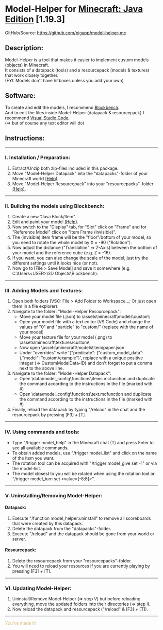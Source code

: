 # Model-Helper for [Minecraft: Java Edition](https://www.minecraft.net/store/minecraft-java-bedrock-edition-pc) [1.19.3]

GitHub/Source: https://github.com/pigupp/model-helper-mc

## Description:
Model-Helper is a tool that makes it easier to implement custom models (objects) in Minecraft.  
It consists of a datapack (tools) and a resourcepack (models & textures) that work closely together.  
(FYI: Models don't have hitboxes unless you add your own)



## Software:
To create and edit the models, I recommend [Blockbench](https://www.blockbench.net/).  
And to edit the files inside Model-Helper (datapack & resourcepack) I recommend [Visual Studio Code](https://code.visualstudio.com/).  
(⇒ but of course any text editor will do)



## Instructions:

---

### I. Installation / Preparation:

1. Extract/Unzip both zip-files included in this package.
2. Move "Model-Helper Datapack" into the "datapacks"-folder of your Minecraft world [(Help)](https://minecraft.fandom.com/wiki/Tutorials/Installing_a_data_pack).
3. Move "Model-Helper Resourcepack" into your "resourcepacks"-folder [(Help)](https://minecraft.fandom.com/wiki/Tutorials/Loading_a_resource_pack).

---

### II. Building the models using Blockbench:

1. Create a new "Java Block/Item".
2. Edit and paint your model [(Help)](https://www.google.com/search?q=How+to+use+Blockbench).
3. Now switch to the "Display" tab, for "Slot" click on "Frame" and for "Reference Model" click on "Item Frame (invisible)".
4. The (invisible) item frame will be the "floor"/bottom of your model, so you need to rotate the whole model by X = -90 ("Rotation").
5. Now adjust the distance ("Translation" ⇒ Z-Axis) between the bottom of your model and the reference cube (e.g. Z = -16).
6. If you want, you can also change the scale of the model; just try the different settings until it looks nice (or not).
7. Now go to [File > Save Model] and save it somewhere (e.g. C:\Users\<USER>\3D Objects\Blockbench\).

---

### III. Adding Models and Textures:

1. Open both folders (VSC: File > Add Folder to Workspace...; Or just open them in a file explorer).
2. Navigate to the folder: "Model-Helper Resourcepack":
   - Move your model file (<name>.json) to \assets\minecraft\models\custom\
   - Open your model file with a text editor (VS Code) and change the values of "0" and "particle" to "custom/<name>" (replace <name> with the name of your model)
   - Move your texture file for your model (<name>.png) to \assets\minecraft\textures\custom\
   - Now open \assets\minecraft\models\item\paper.json
   - Under "overrides" write '{"predicate": {"custom_model_data": <ID>},"model": "custom/example"}', 
  replace <ID> with a unique positive integer (⇒ CustomModelData-ID) and don't forget to put a comma next to the above line.
3. Navigate to the folder: "Model-Helper Datapack":
   - Open \data\model_config\functions\items.mcfunction and duplicate the command according to the instructions in the file (marked with #)
   - Open \data\model_config\functions\text.mcfunction and duplicate the command according to the instructions in the file (marked with #)
4. Finally, reload the datapack by typing "/reload" in the chat and the resourcepack by pressing [F3] + [T].

---

### IV. Using commands and tools:

- Type "/trigger model_help" in the Minecraft chat (T) and press Enter to see all available commands.
- To obtain added models, use "/trigger model_list" and click on the name of the item you want.
- The rotation tool can be acquired with "/trigger model_give set -1" or via the model-list.
- The model closest to you will be rotated when using the rotation tool or "/trigger model_turn set <value=[-8;8]>".

---

### V. Uninstalling/Removing Model-Helper:

#### Datapack:
   1. Execute "/function model_helper:uninstall" to remove all scoreboards that were created by this datapack.
   2. Delete the datapack from the "datapacks"-folder.
   3. Execute "/reload" and the datapack should be gone from your world or server.

#### Resourcepack:
   1. Delete the resourcepack from your "resourcepacks"-folder.
   2. You will need to reload your resources if you are currently playing by pressing [F3] + [T].

---

### VI. Updating Model-Helper:

1. Uninstall/Remove Model-Helper (⇒ step V) but before reloading everything, move the updated folders into their directories (⇒ step I).
2. Now reload the datapack and resourcepack ("/reload" & [F3] + [T]).

---

<span style="color:#d7ba7d">You've made it!</span>

